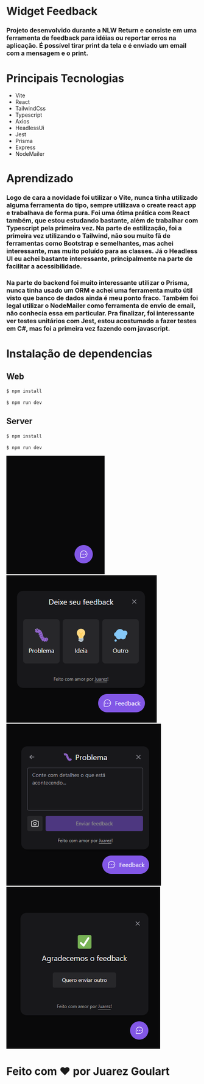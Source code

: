 # Widget Feedback

### Projeto desenvolvido durante a NLW Return e consiste em uma ferramenta de feedback para idéias ou reportar erros na aplicação. É possível tirar print da tela e é enviado um email com a mensagem e o print.

# Principais Tecnologias

- Vite
- React
- TailwindCss
- Typescript
- Axios
- HeadlessUi
- Jest
- Prisma
- Express
- NodeMailer

# Aprendizado

### Logo de cara a novidade foi utilizar o Vite, nunca tinha utilizado alguma ferramenta do tipo, sempre utilizava o create react app e trabalhava de forma pura. Foi uma ótima prática com React também, que estou estudando bastante, além de trabalhar com Typescript pela primeira vez. Na parte de estilização, foi a primeira vez utilizando o Tailwind, não sou muito fã de ferramentas como Bootstrap e semelhantes, mas achei interessante, mas muito poluído para as classes. Já o Headless UI eu achei bastante interessante, principalmente na parte de facilitar a acessibilidade.

### Na parte do backend foi muito interessante utilizar o Prisma, nunca tinha usado um ORM e achei uma ferramenta muito útil visto que banco de dados ainda é meu ponto fraco. Também foi legal utilizar o NodeMailer como ferramenta de envio de email, não conhecia essa em particular. Pra finalizar, foi interessante ver testes unitários com Jest, estou acostumado a fazer testes em C#, mas foi a primeira vez fazendo com javascript.

# Instalação de dependencias

## Web

```
$ npm install
```

```
$ npm run dev
```

## Server

```
$ npm install
```

```
$ npm run dev
```

<img src="/imagens/icon.png">
<img src="/imagens/main.png">
<img src="/imagens/form.png">
<img src="/imagens/done.png">


# Feito com ❤️ por Juarez Goulart
